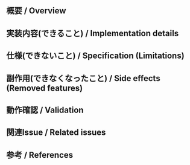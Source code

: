 ## 概要 / Overview
<!-- どんな内容かざっくり記述 -->

## 実装内容(できること) / Implementation details
<!-- できるようになったことを記述 -->

## 仕様(できないこと) / Specification (Limitations)
<!-- できるようになったことの中で制約があれば記述 -->

## 副作用(できなくなったこと) / Side effects (Removed features)
<!-- もしできなくなることがあれば記述 / Ignore if no side effect -->

## 動作確認 / Validation
<!-- ローカルでちゃんと動かせたかの念押し 関連するテストコードがあればリンク設置
Please make sure your code works. Please add test code if possible.-->

## 関連Issue / Related issues
<!-- 既存のIssueのリンクを貼る (もしIssueがなかったら今作ろう) -->

## 参考 / References
<!-- 参考情報/リンク（実装上の懸念点や注意点などあれば記載） -->